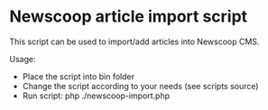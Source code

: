 # Newscoop article import script
This script can be used to import/add articles into Newscoop CMS.

Usage:
- Place the script into bin folder
- Change the script according to your needs (see scripts source)
- Run script: php ./newscoop-import.php
